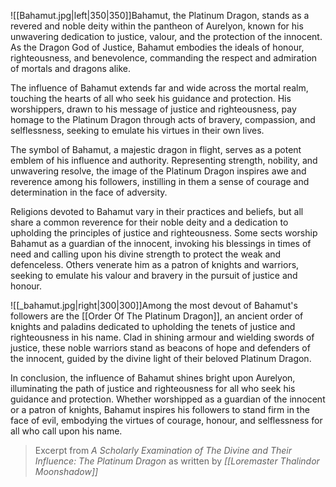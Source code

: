 ![[Bahamut.jpg|left|350|350]]Bahamut, the Platinum Dragon, stands as a revered and noble deity within the pantheon of Aurelyon, known for his unwavering dedication to justice, valour, and the protection of the innocent. As the Dragon God of Justice, Bahamut embodies the ideals of honour, righteousness, and benevolence, commanding the respect and admiration of mortals and dragons alike.

The influence of Bahamut extends far and wide across the mortal realm, touching the hearts of all who seek his guidance and protection. His worshippers, drawn to his message of justice and righteousness, pay homage to the Platinum Dragon through acts of bravery, compassion, and selflessness, seeking to emulate his virtues in their own lives.

The symbol of Bahamut, a majestic dragon in flight, serves as a potent emblem of his influence and authority. Representing strength, nobility, and unwavering resolve, the image of the Platinum Dragon inspires awe and reverence among his followers, instilling in them a sense of courage and determination in the face of adversity.

Religions devoted to Bahamut vary in their practices and beliefs, but all share a common reverence for their noble deity and a dedication to upholding the principles of justice and righteousness. Some sects worship Bahamut as a guardian of the innocent, invoking his blessings in times of need and calling upon his divine strength to protect the weak and defenceless. Others venerate him as a patron of knights and warriors, seeking to emulate his valour and bravery in the pursuit of justice and honour.

![[_bahamut.jpg|right|300|300]]Among the most devout of Bahamut's followers are the [[Order Of The Platinum Dragon]], an ancient order of knights and paladins dedicated to upholding the tenets of justice and righteousness in his name. Clad in shining armour and wielding swords of justice, these noble warriors stand as beacons of hope and defenders of the innocent, guided by the divine light of their beloved Platinum Dragon.

In conclusion, the influence of Bahamut shines bright upon Aurelyon, illuminating the path of justice and righteousness for all who seek his guidance and protection. Whether worshipped as a guardian of the innocent or a patron of knights, Bahamut inspires his followers to stand firm in the face of evil, embodying the virtues of courage, honour, and selflessness for all who call upon his name.

> Excerpt from _A Scholarly Examination of The Divine and Their Influence: The Platinum Dragon_ as written by *[[Loremaster Thalindor Moonshadow]]*